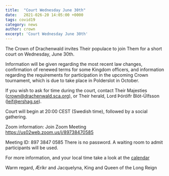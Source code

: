 ```yaml
---
title:  "Court Wednesday June 30th"
date:   2021-026-20 14:05:00 +0000
tags: covid19
category: news
author: crown 
excerpt: 'Court Wednesday June 30th'
---
```

The Crown of Drachenwald invites Their populace to join Them for a short court on Wednesday, June 30th.

Information will be given regarding the most recent law changes, confirmation of renewed terms for some Kingdom officers, and information regarding the requirements for participation in the upcoming Crown tournament, which is due to take place in Polderslot in October.

If you wish to ask for time during the court, contact Their Majesties (crown@drachenwald.sca.org), or Their herald, Lord Þórólfr Blót-Úlfsson (leif@ershag.se).

Court will begin at 20:00 CEST (Swedish time), followed by a social gathering.

Zoom information:
Join Zoom Meeting
https://us02web.zoom.us/j/89738470585

Meeting ID: 897 3847 0585
There is no password. A waiting room to admit participants will be used.

For more information, and your local time take a look at the [calendar](drachenwald.sca.org/events/calendar/#/drachenwald/2021-06-30/drachenwald-court)

Warm regard, 
Æríkr and Jacquelyna,
King and Queen of the Long Reign
